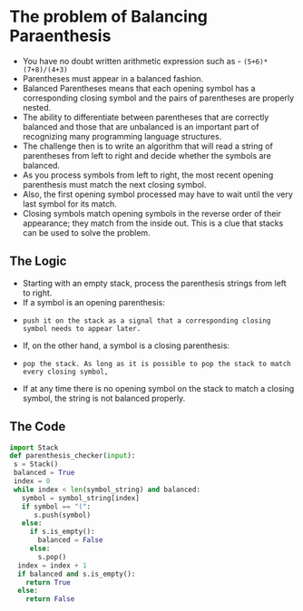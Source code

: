 # The problem of Balancing Paraenthesis
- You have no doubt written arithmetic expression such as - `(5+6)*(7+8)/(4+3)`
- Parentheses must appear in a balanced fashion.
- Balanced Parentheses means that each opening symbol has a corresponding closing symbol and the pairs of parentheses are properly nested.
- The ability to differentiate between parentheses that are correctly balanced and those that are unbalanced is an important part of recognizing many programming language structures.
- The challenge then is to write an algorithm that will read a string of parentheses from left to right and decide whether the symbols are balanced.
- As you process symbols from left to right, the most recent opening parenthesis must match the next closing symbol.
- Also, the first opening symbol processed may have to wait until the very last symbol for its match.
- Closing symbols match opening symbols in the reverse order of their appearance; they match from the inside out. This
 is a clue that stacks can be used to solve the problem.
## The Logic
- Starting with an empty stack, process the parenthesis strings from left to right.
- If a symbol is an opening parenthesis:
-     push it on the stack as a signal that a corresponding closing symbol needs to appear later.
- If, on the other hand, a symbol is a closing parenthesis:
-     pop the stack. As long as it is possible to pop the stack to match every closing symbol,
- If at any time there is no opening symbol on the stack to match a closing symbol, the string is not balanced properly.
## The Code
```python
import Stack
def parenthesis_checker(input):
 s = Stack()
 balanced = True
 index = 0
 while index < len(symbol_string) and balanced:
   symbol = symbol_string[index]
   if symbol == "(":
      s.push(symbol)
   else:
     if s.is_empty():
       balanced = False
     else:
       s.pop()
  index = index + 1
  if balanced and s.is_empty():
    return True
  else:
    return False
```
